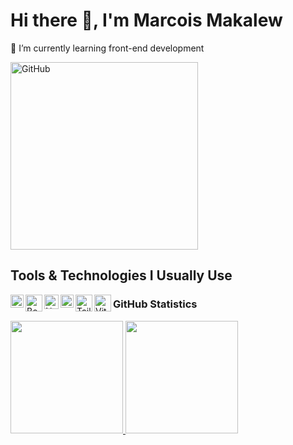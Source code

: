 # Hi there 👋, I'm Marcois Makalew

🌱 I’m currently learning front-end development

<p align="">
  <a href="https://markod1r.github.io/" target="_blank">
    <img height="300em" src="https://i.giphy.com/SggILpMXO7Xt6.webp" alt="GitHub"/>
  </a>
</p>

## Tools & Technologies I Usually Use

<a href="#"><img align="left" alt="JavaScript" title="JavaScript" width="21px" src="https://upload.wikimedia.org/wikipedia/commons/9/99/Unofficial_JavaScript_logo_2.svg" /></a>
<a href="https://getbootstrap.com/"><img align="left" alt="Bootstrap" title="Bootstrap" width="27px" src="https://getbootstrap.com/docs/5.0/assets/brand/bootstrap-logo.svg" /></a>

<a href="https://nodejs.org/"><img align="left" alt="NodeJS" title="NodeJS" width="23px" src="https://www.svgrepo.com/show/303658/nodejs-1-logo.svg" /></a>
<a href="https://reactjs.org/"><img align="left" alt="React" title="React" width="21px" src="https://cdn.worldvectorlogo.com/logos/react-2.svg" /></a>
<a href="https://tailwindcss.com/"><img align="left" alt="Tailwindcss" title="Tailwindcss" width="27px" src="https://www.svgrepo.com/show/374118/tailwind.svg" /></a>
<a href="https://vite.dev/"><img align="left" alt="Vite" title="Vite" width="27px" src="https://www.svgrepo.com/show/374167/vite.svg" /></a>

### GitHub Statistics

<p align="left">
<a href="https://github.com/Markod1r">
  <img height="180em" src="https://github-readme-stats-eight-theta.vercel.app/api?username=Markod1r&show_icons=true&theme=algolia&include_all_commits=true&count_private=true"/>
  <img height="180em" src="https://github-readme-stats-eight-theta.vercel.app/api/top-langs/?username=Markod1r&layout=compact&langs_count=8&theme=algolia"/>
</a>
</p>

